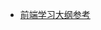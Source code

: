 - [前端学习大纲参考](https://zhuanlan.zhihu.com/p/224922926?utm_source=wechat_session&utm_medium=social&utm_oi=51408996925440&utm_campaign=shareopn)